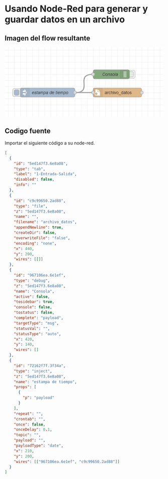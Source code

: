 # Usando Node-Red para generar y guardar datos en un archivo

## Imagen del flow resultante

![nodo 1 en node-red](img/node1.jpeg)

## Codigo fuente

Importar el siguiente código a su node-red.

```json
[
  {
    "id": "5ed147f3.6e8a08",
    "type": "tab",
    "label": "1-Entrada-Salida",
    "disabled": false,
    "info": ""
  },
  {
    "id": "c9c99650.2ad88",
    "type": "file",
    "z": "5ed147f3.6e8a08",
    "name": "",
    "filename": "archivo_datos",
    "appendNewline": true,
    "createDir": false,
    "overwriteFile": "false",
    "encoding": "none",
    "x": 440,
    "y": 200,
    "wires": [[]]
  },
  {
    "id": "967106ea.6e1ef",
    "type": "debug",
    "z": "5ed147f3.6e8a08",
    "name": "Consola",
    "active": false,
    "tosidebar": true,
    "console": false,
    "tostatus": false,
    "complete": "payload",
    "targetType": "msg",
    "statusVal": "",
    "statusType": "auto",
    "x": 420,
    "y": 140,
    "wires": []
  },
  {
    "id": "72162f7f.3f34a",
    "type": "inject",
    "z": "5ed147f3.6e8a08",
    "name": "estampa de tiempo",
    "props": [
      {
        "p": "payload"
      }
    ],
    "repeat": "",
    "crontab": "",
    "once": false,
    "onceDelay": 0.1,
    "topic": "",
    "payload": "",
    "payloadType": "date",
    "x": 210,
    "y": 200,
    "wires": [["967106ea.6e1ef", "c9c99650.2ad88"]]
  }
]
```
